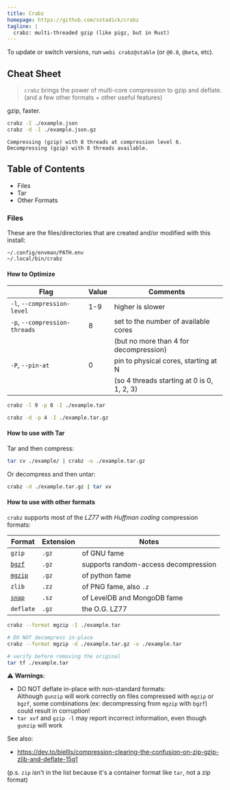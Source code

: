 ```yaml
---
title: Crabz
homepage: https://github.com/sstadick/crabz
tagline: |
  crabz: multi-threaded gzip (like pigz, but in Rust)
---
```


To update or switch versions, run `webi crabz@stable` (or `@0.8`, `@beta`, etc).

## Cheat Sheet

> `crabz` brings the power of multi-core compression to gzip and deflate. \
> (and a few other formats + other useful features)

gzip, faster.

```sh
crabz -I ./example.json
crabz -d -I ./example.json.gz
```

```text
Compressing (gzip) with 8 threads at compression level 6.
Decompressing (gzip) with 8 threads available.
```

## Table of Contents

- Files
- Tar
- Other Formats

### Files

These are the files/directories that are created and/or modified with this
install:

```text
~/.config/envman/PATH.env
~/.local/bin/crabz
```

#### How to Optimize

| Flag                          | Value | Comments                                   |
| ----------------------------- | ----- | ------------------------------------------ |
| `-l`, `--compression-level`   | 1-9   | higher is slower                           |
| `-p`, `--compression-threads` | 8     | set to the number of available cores       |
|                               |       | (but no more than 4 for decompression)     |
| `-P`, `--pin-at`              | 0     | pin to physical cores, starting at N       |
|                               |       | (so 4 threads starting at 0 is 0, 1, 2, 3) |

```sh
crabz -l 9 -p 8 -I ./example.tar

crabz -d -p 4 -I ./example.tar.gz
```

#### How to use with Tar

Tar and then compress:

```sh
tar cv ./example/ | crabz -o ./example.tar.gz
```

Or decompress and then untar:

```sh
crabz -d ./example.tar.gz | tar xv
```

#### How to use with other formats

`crabz` supports most of the _LZ77 with Huffman coding_ compression formats:

| Format           | Extension | Notes                                |
| ---------------- | --------- | ------------------------------------ |
| `gzip`           | `.gz`     | of GNU fame                          |
| [`bgzf`][bgzf]   | `.gz`     | supports random-access decompression |
| [`mgzip`][mgzip] | `.gz`     | of python fame                       |
| `zlib`           | `.zz`     | of PNG fame, also `.z`               |
| [`snap`][snap]   | `.sz`     | of LevelDB and MongoDB fame          |
| `deflate`        | `.gz`     | the O.G. LZ77                        |

```sh
crabz --format mgzip -I ./example.tar
```

```sh
# DO NOT decompress in-place
crabz --format mgzip -d ./example.tar.gz -o ./example.tar

# verify before removing the original
tar tf ./example.tar
```

⚠️ **Warnings**:

- DO NOT deflate in-place with non-standard formats: \
   Although `gunzip` will work correctly on files compressed with `mgzip` or
  `bgzf`, some combinations (ex: decompressing from `mgzip` with `bgzf`) could
  result in corruption!
- `tar xvf` and `gzip -l` may report incorrect information, even though `gunzip`
  will work

See also:

- https://dev.to/biellls/compression-clearing-the-confusion-on-zip-gzip-zlib-and-deflate-15g1

(p.s. `zip` isn't in the list because it's a container format like `tar`, not a
zip format)

[snap]: https://github.com/google/snappy/blob/main/format_description.txt
[bgzf]: https://samtools.github.io/hts-specs/SAMv1.pdf
[mgzip]: https://pypi.org/project/mgzip/
